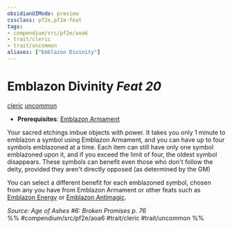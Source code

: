 ```yaml
---
obsidianUIMode: preview
cssclass: pf2e,pf2e-feat
tags:
- compendium/src/pf2e/aoa6
- trait/cleric
- trait/uncommon
aliases: ["Emblazon Divinity"]
---
```

# Emblazon Divinity  *Feat 20*  
[cleric](rules/traits/cleric.md "Cleric Class Trait")  [uncommon](rules/traits/uncommon.md "Uncommon Rarity Trait")  

- **Prerequisites**: [Emblazon Armament](compendium/feats/emblazon-armament.md)

Your sacred etchings imbue objects with power. It takes you only 1 minute to emblazon a symbol using Emblazon Armament, and you can have up to four symbols emblazoned at a time. Each item can still have only one symbol emblazoned upon it, and if you exceed the limit of four, the oldest symbol disappears. These symbols can benefit even those who don't follow the deity, provided they aren't directly opposed (as determined by the GM)

You can select a different benefit for each emblazoned symbol, chosen from any you have from Emblazon Armament or other feats such as [Emblazon Energy](compendium/feats/emblazon-energy.md) or [Emblazon Antimagic](compendium/feats/emblazon-antimagic.md).

*Source: Age of Ashes #6: Broken Promises p. 76*  
%% #compendium/src/pf2e/aoa6 #trait/cleric #trait/uncommon %%